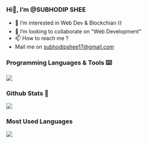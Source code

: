 ### Hi👋, I’m @SUBHODIP SHEE

- 👀 I’m interested in  Web Dev & Blockchian ⛓
- 💞️ I’m looking to collaborate on "Web Development"
- 📫 How to reach me ?
- Mail me on subhodipshee17@gmail.com

<!---
SubhodipShee/SubhodipShee is a ✨ special ✨ repository because its README.md (this file) appears on your GitHub profile.
You can click the Preview link to take a look at your changes.
--->

### Programming Languages & Tools ⌨️
<p>
  <a href="https://skillicons.dev">
    <img src="https://skillicons.dev/icons?i=c,py,java,html,css,js,react,nodejs,express,mongodb,npm,postman,vscode,windows,idea,ubuntu,discord,linkedin, gmail" />
  </a>
</p>

### Github Stats 📑
<picture>
  <source
    srcset="https://github-readme-stats.vercel.app/api?username=SubhodipShee&rank_icon=github&theme=transparent&show=reviews,discussions_started,discussions_answered,prs_merged,prs_merged_percentage"
    media="(prefers-color-scheme: dark)"
  />
  <source
    srcset="https://github-readme-stats.vercel.app/api?username=SubhodipShee&rank_icon=github&show=reviews,discussions_started,discussions_answered,prs_merged,prs_merged_percentage"
    media="(prefers-color-scheme: light), (prefers-color-scheme: no-preference)"
  />
  <img src="https://github-readme-stats.vercel.app/api?username=SubhodipShee&rank_icon=github&theme=transparent&show=reviews,discussions_started,discussions_answered,prs_merged,prs_merged_percentage" />
</picture>

### Most Used Languages 
<picture>
  <source
    srcset="https://github-readme-stats.vercel.app/api/top-langs/?username=SubhodipShee&layout=compact&show_icons=true&theme=transparent"
    media="(prefers-color-scheme: dark)"
  />
  <source
    srcset="https://github-readme-stats.vercel.app/api/top-langs/?username=SubhodipShee&layout=compact&show_icons=true"
    media="(prefers-color-scheme: light), (prefers-color-scheme: no-preference)"
  />
  <img src="https://github-readme-stats.vercel.app/api/top-langs/?username=SubhodipShee&layout=compact&show_icons=true" />
</picture>

